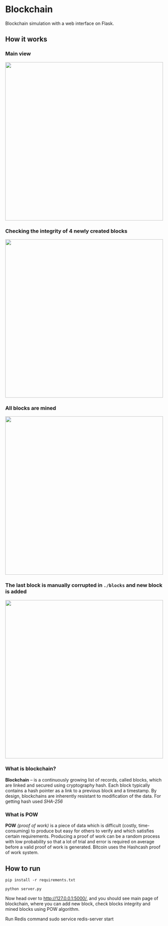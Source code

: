 # Blockchain
Blockchain simulation with a web interface on Flask.

## How it works
### Main view
<img src="https://i.ibb.co/TR3XyJW/photo-2023-05-01-14-51-24.jpg" alt="" height="500">

### Checking the integrity of 4 newly created blocks
<img src="https://i.ibb.co/27q9Ccx/photo-2023-05-01-14-51-26.jpg" alt="" height="500">

### All blocks are mined
<img src="https://i.ibb.co/RH1cFcS/photo-2023-05-01-14-51-27.jpg" alt="" height="500">

### The last block is manually corrupted in `./blocks` and new block is added
<img src="https://i.ibb.co/vBgJWcK/photo-2023-05-01-14-51-28.jpg" alt="" height="500">

### What is blockchain?

**Blockchain** –  is a continuously growing list of records, called blocks, which are linked and secured using cryptography hash. Each block typically contains a hash pointer as a link to a previous block and a timestamp. By design, blockchains are inherently resistant to modification of the data. For getting hash used _SHA-256_

### What is POW

**POW** _(proof of work)_ is a piece of data which is difficult (costly, time-consuming) to produce but easy for others to verify and which satisfies certain requirements. Producing a proof of work can be a random process with low probability so that a lot of trial and error is required on average before a valid proof of work is generated. Bitcoin uses the Hashcash proof of work system.

## How to run

```
pip install -r requirements.txt

python server.py
```

Now head over to http://127.0.0.1:5000/, and you should see main page of blockchain, where you can add new block, check blocks integrity and mined blocks using POW algorithm.

Run Redis command
sudo service redis-server start